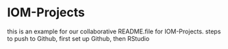 # IOM-Projects

this is an example for our collaborative README.file for IOM-Projects. 
steps to push to Github, first set up Github, then RStudio
